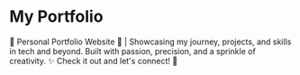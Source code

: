 # My Portfolio
🚀 Personal Portfolio Website 🌟 | Showcasing my journey, projects, and skills in tech and beyond. Built with passion, precision, and a sprinkle of creativity. ✨ Check it out and let's connect! 🤝
